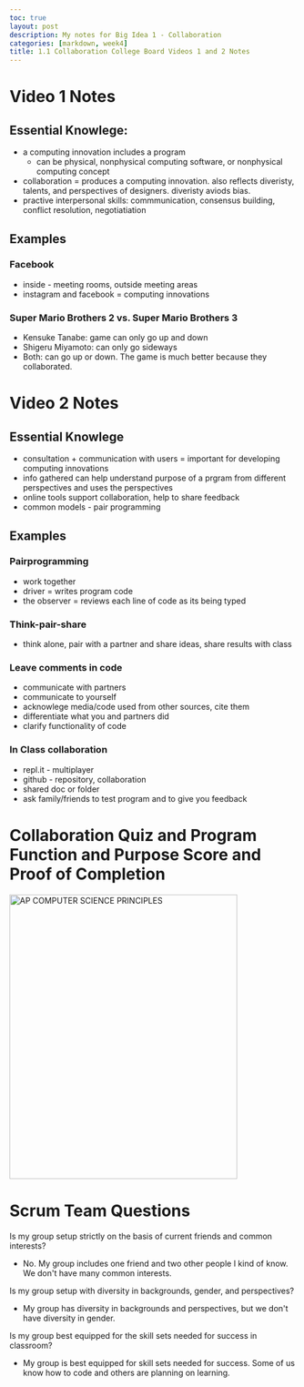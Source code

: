 ```yaml
---
toc: true
layout: post
description: My notes for Big Idea 1 - Collaboration
categories: [markdown, week4]
title: 1.1 Collaboration College Board Videos 1 and 2 Notes
---
```


# Video 1 Notes
## Essential Knowlege: 
- a computing innovation includes a program
    - can be physical, nonphysical computing software, or nonphysical computing concept 
- collaboration = produces a computing innovation. also reflects diveristy, talents, and perspectives of designers. diveristy aviods bias. 
- practive interpersonal skills: commmunication, consensus building, conflict resolution, negotiatiation

## Examples
### Facebook
- inside - meeting rooms, outside meeting areas
- instagram and facebook = computing innovations

### Super Mario Brothers 2 vs. Super Mario Brothers 3 
- Kensuke Tanabe: game can only go up and down
- Shigeru Miyamoto: can only go sideways 
- Both: can go up or down. The game is much better because they collaborated. 

# Video 2 Notes
## Essential Knowlege 
- consultation + communication with users = important for developing computing innovations
- info gathered can help understand purpose of a prgram from different perspectives and uses the perspectives
- online tools support collaboration, help to share feedback 
- common models - pair programming

## Examples
### Pairprogramming 
- work together
- driver = writes program code
- the observer = reviews each line of code as its being typed 

### Think-pair-share
- think alone, pair with a partner and share ideas, share results with class

### Leave comments in code
- communicate with partners 
- communicate to yourself
- acknowlege media/code used from other sources, cite them
- differentiate what you and partners did
- clarify functionality of code

### In Class collaboration
- repl.it - multiplayer
- github - repository, collaboration
- shared doc or folder
- ask family/friends to test program and to give you feedback 

# Collaboration Quiz and Program Function and Purpose Score and Proof of Completion
<img src="{{site.baseurl}}/images/10.png" alt="AP COMPUTER SCIENCE PRINCIPLES" width="400" height="500">

# Scrum Team Questions
Is my group setup strictly on the basis of current friends and common interests?
- No. My group includes one friend and two other people I kind of know. We don't have many common interests. 

Is my group setup with diversity in backgrounds, gender, and perspectives? 
- My group has diversity in backgrounds and perspectives, but we don't have diversity in gender. 

Is my group best equipped for the skill sets needed for success in classroom? 
- My group is best equipped for skill sets needed for success. Some of us know how to code and others are planning on learning. 